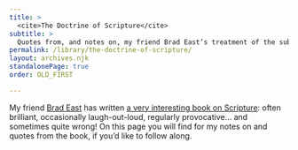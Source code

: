 ```yaml
---
title: >
  <cite>The Doctrine of Scripture</cite>
subtitle: >
  Quotes from, and notes on, my friend Brad East’s treatment of the subject.
permalink: /library/the-doctrine-of-scripture/
layout: archives.njk
standalonePage: true
order: OLD_FIRST

---
```


My friend [Brad East][brad] has written [a very interesting book on Scripture][book]: often brilliant, occasionally laugh-out-loud, regularly provocative… and sometimes quite wrong! On this page you will find for my notes on and quotes from the book, if you’d like to follow along.

[brad]: https://www.bradeast.org
[book]: https://bookshop.org/a/21126/9781532664991


